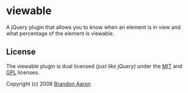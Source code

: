 # viewable

A jQuery plugin that allows you to know when an element is in view and what percentage of the element is viewable.


## License

The viewable plugin is dual licensed *(just like jQuery)* under the [MIT](http://www.opensource.org/licenses/mit-license.php) and [GPL](http://www.opensource.org/licenses/gpl-license.php) licenses.

Copyright (c) 2008 [Brandon Aaron](http://brandonaaron.net)